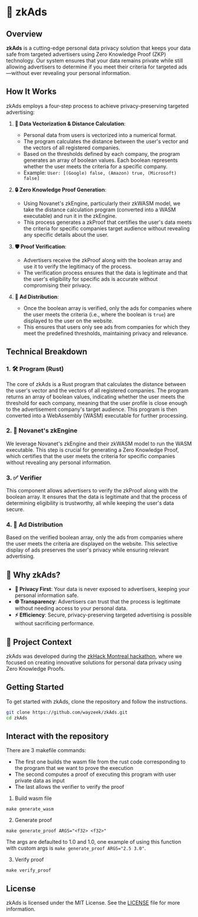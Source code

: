 # 🚀 zkAds

## Overview

**zkAds** is a cutting-edge personal data privacy solution that keeps your data safe from targeted advertisers using Zero Knowledge Proof (ZKP) technology. Our system ensures that your data remains private while still allowing advertisers to determine if you meet their criteria for targeted ads—without ever revealing your personal information.

## How It Works

zkAds employs a four-step process to achieve privacy-preserving targeted advertising:

1. **🧬 Data Vectorization & Distance Calculation**:

   - Personal data from users is vectorized into a numerical format.
   - The program calculates the distance between the user's vector and the vectors of all registered companies.
   - Based on the thresholds defined by each company, the program generates an array of boolean values. Each boolean represents whether the user meets the criteria for a specific company.
   - Example: `User: [(Google) false, (Amazon) true, (Microsoft) false]`

2. **🔒 Zero Knowledge Proof Generation**:

   - Using Novanet's zkEngine, particularly their zkWASM model, we take the distance calculation program (converted into a WASM executable) and run it in the zkEngine.
   - This process generates a zkProof that certifies the user's data meets the criteria for specific companies target audience without revealing any specific details about the user.

3. **🛡️ Proof Verification**:

   - Advertisers receive the zkProof along with the boolean array and use it to verify the legitimacy of the process.
   - The verification process ensures that the data is legitimate and that the user's eligibility for specific ads is accurate without compromising their privacy.

4. **📢 Ad Distribution**:
   - Once the boolean array is verified, only the ads for companies where the user meets the criteria (i.e., where the boolean is `true`) are displayed to the user on the website.
   - This ensures that users only see ads from companies for which they meet the predefined thresholds, maintaining privacy and relevance.

## Technical Breakdown

### 1. 🛠️ Program (Rust)

The core of zkAds is a Rust program that calculates the distance between the user's vector and the vectors of all registered companies. The program returns an array of boolean values, indicating whether the user meets the threshold for each company, meaning that the user profile is close enough to the advertisement company's target audience. This program is then converted into a WebAssembly (WASM) executable for further processing.

### 2. 🚀 Novanet's zkEngine

We leverage Novanet's zkEngine and their zkWASM model to run the WASM executable. This step is crucial for generating a Zero Knowledge Proof, which certifies that the user meets the criteria for specific companies without revealing any personal information.

### 3. ✅ Verifier

This component allows advertisers to verify the zkProof along with the boolean array. It ensures that the data is legitimate and that the process of determining eligibility is trustworthy, all while keeping the user's data secure.

### 4. 📡 Ad Distribution

Based on the verified boolean array, only the ads from companies where the user meets the criteria are displayed on the website. This selective display of ads preserves the user's privacy while ensuring relevant advertising.

## 🎉 Why zkAds?

- **🔐 Privacy First**: Your data is never exposed to advertisers, keeping your personal information safe.
- **🌐 Transparency**: Advertisers can trust that the process is legitimate without needing access to your personal data.
- **⚡ Efficiency**: Secure, privacy-preserving targeted advertising is possible without sacrificing performance.

## 🚀 Project Context

zkAds was developed during the [zkHack Montreal hackathon](https://www.zkmontreal.com/), where we focused on creating innovative solutions for personal data privacy using Zero Knowledge Proofs.

## Getting Started

To get started with zkAds, clone the repository and follow the instructions.

```bash
git clone https://github.com/wayzeek/zkAds.git
cd zkAds
```

## Interact with the repository

There are 3 makefile commands:

- The first one builds the wasm file from the rust code corresponding to the program that we want to prove the execution
- The second computes a proof of executing this program with user private data as input
- The last allows the verifier to verify the proof

1. Build wasm file

```
make generate_wasm
```

2. Generate proof

```
make generate_proof ARGS="<f32> <f32>"
```

The args are defaulted to 1.0 and 1.0, one example of using this function with custom args is `make generate_proof ARGS="2.5 3.0"`.

3. Verify proof

```
make verify_proof
```

## License

zkAds is licensed under the MIT License. See the [LICENSE](./LICENSE) file for more information.
